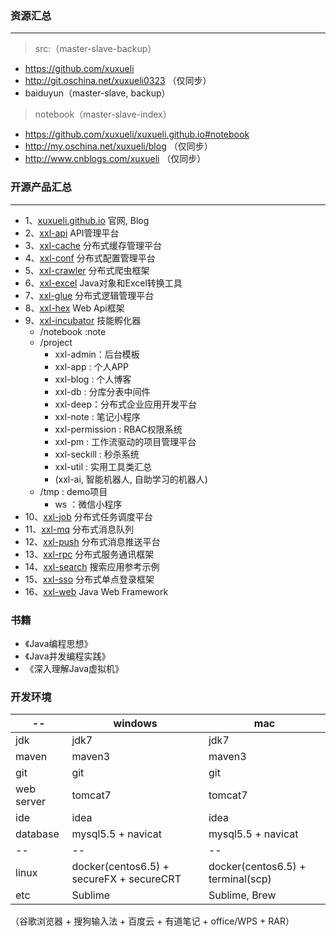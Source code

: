 ### 资源汇总

---
> src:（master-slave-backup）
- https://github.com/xuxueli
- http://git.oschina.net/xuxueli0323 （仅同步）
- baiduyun（master-slave, backup）

> notebook（master-slave-index）
- https://github.com/xuxueli/xuxueli.github.io#notebook
- http://my.oschina.net/xuxueli/blog （仅同步）
- http://www.cnblogs.com/xuxueli （仅同步）


### 开源产品汇总

---
- 1、[xuxueli.github.io](https://github.com/xuxueli/xuxueli.github.io)  官网, Blog
- 2、[xxl-api](https://github.com/xuxueli/xxl-api)               API管理平台
- 3、[xxl-cache](https://github.com/xuxueli/xxl-cache)           分布式缓存管理平台
- 4、[xxl-conf](https://github.com/xuxueli/xxl-conf)             分布式配置管理平台
- 5、[xxl-crawler](https://github.com/xuxueli/xxl-crawler)       分布式爬虫框架
- 6、[xxl-excel](https://github.com/xuxueli/xxl-excel)           Java对象和Excel转换工具
- 7、[xxl-glue](https://github.com/xuxueli/xxl-glue)             分布式逻辑管理平台
- 8、[xxl-hex](https://github.com/xuxueli/xxl-hex)               Web Api框架
- 9、[xxl-incubator](https://github.com/xuxueli/xxl-incubator)   技能孵化器
    - /notebook :note
    - /project
        - xxl-admin：后台模板
        - xxl-app : 个人APP
        - xxl-blog : 个人博客
        - xxl-db : 分库分表中间件
        - xxl-deep：分布式企业应用开发平台
        - xxl-note : 笔记小程序
        - xxl-permission : RBAC权限系统
        - xxl-pm : 工作流驱动的项目管理平台
        - xxl-seckill : 秒杀系统
        - xxl-util : 实用工具类汇总
        - (xxl-ai, 智能机器人, 自助学习的机器人)
    - /tmp : demo项目
        - ws ：微信小程序
- 10、[xxl-job](https://github.com/xuxueli/xxl-job)              分布式任务调度平台
- 11、[xxl-mq](https://github.com/xuxueli/xxl-mq)                分布式消息队列
- 12、[xxl-push](https://github.com/xuxueli/xxl-push)            分布式消息推送平台
- 13、[xxl-rpc](https://github.com/xuxueli/xxl-rpc)              分布式服务通讯框架
- 14、[xxl-search](https://github.com/xuxueli/xxl-search)        搜索应用参考示例
- 15、[xxl-sso](https://github.com/xuxueli/xxl-sso)              分布式单点登录框架
- 16、[xxl-web](https://github.com/xuxueli/xxl-web)              Java Web Framework


### 书籍

- 《Java编程思想》
- 《Java并发编程实践》
- 《深入理解Java虚拟机》

### 开发环境

-- | windows | mac
--- | --- | ---
jdk | jdk7 | jdk7
maven | maven3 | maven3
git | git | git
web server | tomcat7 | tomcat7
ide | idea | idea
database | mysql5.5 + navicat | mysql5.5 + navicat
-- | -- | --
linux | docker(centos6.5) + secureFX + secureCRT |  docker(centos6.5) + terminal(scp) 
etc | Sublime | Sublime, Brew
（谷歌浏览器 + 搜狗输入法 + 百度云 + 有道笔记 + office/WPS + RAR）





